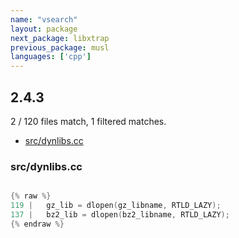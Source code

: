 ```yaml
---
name: "vsearch"
layout: package
next_package: libxtrap
previous_package: musl
languages: ['cpp']
---
```

## 2.4.3
2 / 120 files match, 1 filtered matches.

 - [src/dynlibs.cc](#srcdynlibscc)

### src/dynlibs.cc

```cpp

{% raw %}
119 |   gz_lib = dlopen(gz_libname, RTLD_LAZY);
137 |   bz2_lib = dlopen(bz2_libname, RTLD_LAZY);
{% endraw %}

```